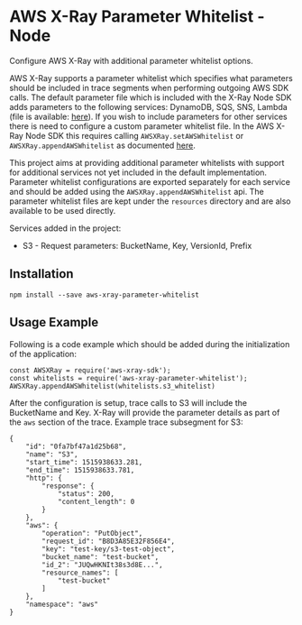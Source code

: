 AWS X-Ray Parameter Whitelist - Node 
===================

Configure AWS X-Ray with additional parameter whitelist options.

AWS X-Ray supports a parameter whitelist which specifies what parameters should be included in trace segments when performing outgoing AWS SDK calls. The default parameter file which is included with the X-Ray Node SDK adds parameters to the following services: DynamoDB, SQS, SNS, Lambda (file is available: [here](https://github.com/aws/aws-xray-sdk-node/blob/master/packages/core/lib/resources/aws_whitelist.json)). If you wish to include parameters for other services there is need to configure a custom parameter whitelist file. In the AWS X-Ray Node SDK this requires calling `AWSXRay.setAWSWhitelist` or `AWSXRay.appendAWSWhitelist` as documented [here](https://github.com/aws/aws-xray-sdk-node/blob/master/packages/core/README.md#aws-sdk-whitelist-configuration).  

This project aims at providing additional parameter whitelists with support for additional services not yet included in the default implementation. Parameter whitelist configurations are exported separately for each service and should be added using the `AWSXRay.appendAWSWhitelist` api. The parameter whitelist files are kept under the `resources` directory and are also available to be used directly. 

Services added in the project:
* S3 - Request parameters: BucketName, Key, VersionId, Prefix

## Installation

```
npm install --save aws-xray-parameter-whitelist
``` 

## Usage Example

Following is a code example which should be added during the initialization of the application:
```
const AWSXRay = require('aws-xray-sdk');
const whitelists = require('aws-xray-parameter-whitelist');
AWSXRay.appendAWSWhitelist(whitelists.s3_whitelist)
```
After the configuration is setup, trace calls to S3 will include the BucketName and Key. X-Ray will provide the parameter details as part of the `aws` section of the trace. Example trace subsegment for S3: 

```
{
    "id": "0fa7bf47a1d25b68",
    "name": "S3",
    "start_time": 1515938633.281,
    "end_time": 1515938633.781,
    "http": {
        "response": {
            "status": 200,
            "content_length": 0
        }
    },
    "aws": {
        "operation": "PutObject",
        "request_id": "B8D3A85E32F856E4",
        "key": "test-key/s3-test-object",
        "bucket_name": "test-bucket",
        "id_2": "JUQwHKNIt38s3d8E...",
        "resource_names": [
            "test-bucket"
        ]
    },
    "namespace": "aws"
}
```

